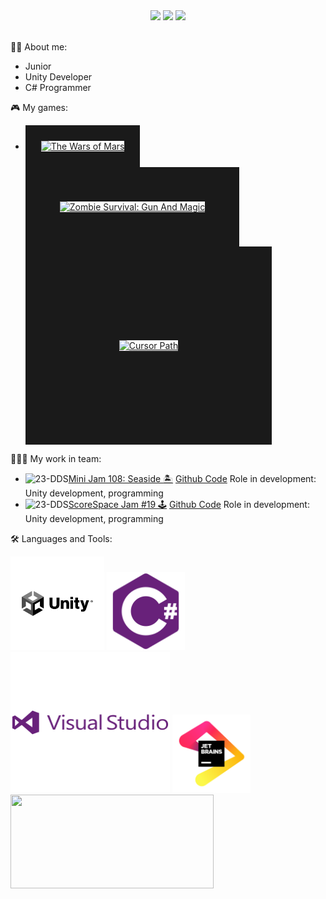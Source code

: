 <div id="header" align="center">
  <img src="https://media.giphy.com/media/1C8bHHJturSx2/giphy.gif" width="100"/>
  <img src="https://media.giphy.com/media/iIqmM5tTjmpOB9mpbn/giphy.gif" width="100"/>
  <img src="https://media.giphy.com/media/bAQH7WXKqtIBrPs7sR/giphy.gif" width="100"/>
  <br/>
  <img src="https://komarev.com/ghpvc/?username=your-github-threehaha-commits&style=flat-square&color=blue" alt=""/>
  <br>
</div>

:man_technologist: About me:
- Junior
- Unity Developer
- C# Programmer

:video_game: My games: 
- <a href="https://yandex.ru/games/app/224441?draft=true&lang=ru"><img src="https://i.ibb.co/TWhXYQ3/passive2.png" alt="The Wars of Mars" border="25"></a>
 <a href="https://yandex.ru/games/app/224309?draft=true&lang=ru"><img src="https://ibb.co/BKCjCXc" alt="Zombie Survival: Gun And Magic" border="55"></a>
 <a href="https://yandex.ru/games/app/226241?draft=true&lang=ru"><img src="https://ibb.co/Kbp5FKG" alt="Cursor Path" border="150"></a>

:people_holding_hands: My work in team:
- <img src="https://img.itch.zone/aW1nLzkwOTc3NzEuZ2lm/100x79%23/23%2FDDS.gif" alt="23-DDS" width="100"/><a href="https://itch.io/jam/mini-jam-108-seaside/rate/1572108">Mini Jam 108: Seaside :desert_island:</a> <a href="https://github.com/threehaha-commits/Beat-Island"> Github Code</a> Role in development: Unity development, programming
- <img src="https://img.itch.zone/aW1nLzg4ODE1MjkucG5n/100x79%23/zwtK%2Ff.png" alt="23-DDS" width="100"/><a href="https://itch.io/jam/scorejam19/rate/1563928">ScoreSpace Jam #19 🕹️</a> <a href="https://github.com/Skamarox/Prometheus-Escape"> Github Code</a> Role in development: Unity development, programming


:hammer_and_wrench: Languages and Tools:
<div>
<img src="https://github.com/devicons/devicon/blob/master/icons/unity/unity-original-wordmark.svg" width="150" height="150" />
<img src="https://github.com/devicons/devicon/blob/master/icons/csharp/csharp-plain.svg" width="125" height="125" />
<img src="https://github.com/devicons/devicon/blob/master/icons/visualstudio/visualstudio-plain-wordmark.svg" width="255" height="225" />
<img src="https://github.com/devicons/devicon/blob/master/icons/jetbrains/jetbrains-original.svg" width="125" height="125" />
<img src="https://raw.githubusercontent.com/modesttree/Zenject/master/Documentation/Images/PNG_Zenject-colour%20(1).png" width="325" height="150" />
</div>
